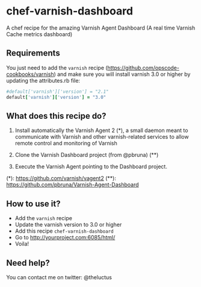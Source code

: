 chef-varnish-dashboard
======================

A chef recipe for the amazing Varnish Agent Dashboard (A real time Varnish Cache metrics dashboard)

Requirements
------------

You just need to add the ```varnish``` recipe (https://github.com/opscode-cookbooks/varnish)
and make sure you will install varnish 3.0 or higher by updating the attributes.rb file:

```ruby 
#default['varnish']['version'] = "2.1"
default['varnish']['version'] = "3.0"
```

What does this recipe do?
-------------------------

1) Install automatically the Varnish Agent 2 (*), a small daemon meant to communicate with 
Varnish and other varnish-related services to allow remote control and monitoring of Varnish

2) Clone the Varnish Dashboard project (from @pbruna) (**)

3) Execute the Varnish Agent pointing to the Dashboard project.

(*): https://github.com/varnish/vagent2
(**): https://github.com/pbruna/Varnish-Agent-Dashboard

How to use it?
--------------

- Add the ```varnish``` recipe
- Update the varnish version to 3.0 or higher
- Add this recipe ```chef-varnish-dashboard```
- Go to http://yourproject.com:6085/html/
- Voila!

Need help?
----------

You can contact me on twitter: @theluctus
